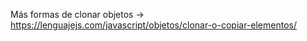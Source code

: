 Más formas de clonar objetos -> https://lenguajejs.com/javascript/objetos/clonar-o-copiar-elementos/
